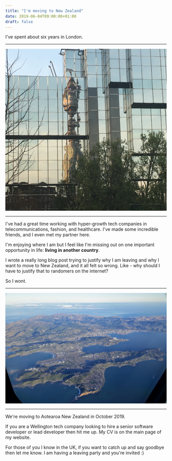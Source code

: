 ```yaml
---
title: "I'm moving to New Zealand"
date: 2019-06-04T09:00:00+01:00
draft: false
---
```


I've spent about six years in London.

<div style="text-align:center;">
<hr>
<img src="https://raw.githubusercontent.com/phalt/blog/master/static/ldn.jpg">
<hr>
</div>

I've had a great time working with hyper-growth tech companies in telecommunications, fashion, and healthcare. I've made some incredible friends, and I even met my partner here.

I'm enjoying where I am but I feel like I'm missing out on one important opportunity in life: **living in another country**.

I wrote a really long blog post trying to justify why I am leaving and why I want to move to New Zealand, and it all felt so wrong. Like - why should I have to justify that to randomers on the internet?

So I wont.

<div style="text-align:center;">
<hr>
<img src="https://raw.githubusercontent.com/phalt/blog/master/static/welly.jpg">
<hr>
</div>

We're moving to Aotearoa New Zealand in October 2019.

If you are a Wellington tech company looking to hire a senior software developer or lead developer then hit me up. My CV is on the main page of my website.

For those of you I know in the UK, if you want to catch up and say goodbye then let me know. I am having a leaving party and you're invited :)